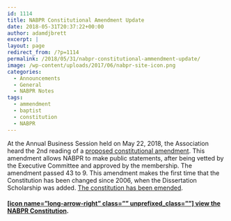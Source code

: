 ```yaml
---
id: 1114
title: NABPR Constitutional Amendment Update
date: 2018-05-31T20:37:22+00:00
author: adamdjbrett
excerpt: |
layout: page
redirect_from: /?p=1114
permalink: /2018/05/31/nabpr-constitutional-ammendment-update/
image: /wp-content/uploads/2017/06/nabpr-site-icon.png
categories:
  - Announcements
  - General
  - NABPR Notes
tags:
  - ammendment
  - baptist
  - constitution
  - NABPR
---
```

At the Annual Business Session held on May 22, 2018, the Association heard the 2nd reading of a [proposed constitutional amendment](https://nabpr.org/about-nabpr/constitution/proposed-amendment-xi/). This amendment allows NABPR to make public statements, after being vetted by the Executive Committee and approved by the membership. The amendment passed 43 to 9. This amendment makes the first time that the Constitution has been changed since 2006, when the Dissertation Scholarship was added. [The constitution has been emended](https://nabpr.org/about-nabpr/constitution/).

#### [[icon name=&#8221;long-arrow-right&#8221; class=&#8221;&#8221; unprefixed_class=&#8221;&#8221;] view the NABPR Constitution](https://nabpr.org/about-nabpr/constitution/).
